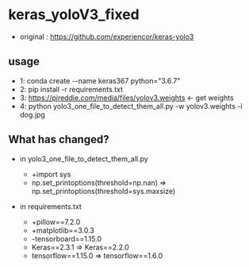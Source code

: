# keras_yoloV3_fixed

* original : https://github.com/experiencor/keras-yolo3
## usage
* 1: conda create --name keras367 python="3.6.7"
* 2: pip install -r requirements.txt
* 3: https://pjreddie.com/media/files/yolov3.weights <- get weights
* 4: python yolo3_one_file_to_detect_them_all.py -w yolov3.weights -i dog.jpg

## What has changed?
* in yolo3_one_file_to_detect_them_all.py
    + +import sys
    + np.set_printoptions(threshold=np.nan) => np.set_printoptions(threshold=sys.maxsize)

* in requirements.txt
    + +pillow==7.2.0
    + +matplotlib==3.0.3
    + -tensorboard==1.15.0
    + Keras==2.3.1 => Keras==2.2.0
    + tensorflow==1.15.0 => tensorflow==1.6.0
